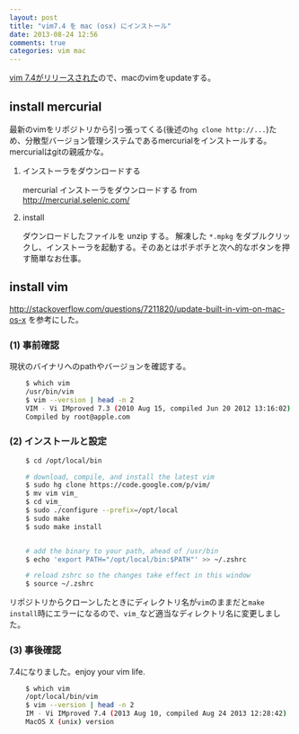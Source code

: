 ```yaml
---
layout: post
title: "vim7.4 を mac (osx) にインストール"
date: 2013-08-24 12:56
comments: true
categories: vim mac
---
```

[vim 7.4がリリースされた](http://vim-jp.org/blog/2013/08/10/vim_7.4_released.html)ので、macのvimをupdateする。

<!-- more -->

## install mercurial
最新のvimをリポジトリから引っ張ってくる(後述の`hg clone http://...`)ため、分散型バージョン管理システムであるmercurialをインストールする。mercurialはgitの親戚かな。

1. インストーラをダウンロードする

    mercurial インストーラをダウンロードする from http://mercurial.selenic.com/


2. install

    ダウンロードしたファイルを unzip する。
    解凍した `*.mpkg` をダブルクリックし、インストーラを起動する。そのあとはポチポチと次へ的なボタンを押す簡単なお仕事。


## install vim

http://stackoverflow.com/questions/7211820/update-built-in-vim-on-mac-os-x を参考にした。


### (1) 事前確認

現状のバイナリへのpathやバージョンを確認する。

```sh
    $ which vim
    /usr/bin/vim
    $ vim --version | head -n 2
    VIM - Vi IMproved 7.3 (2010 Aug 15, compiled Jun 20 2012 13:16:02)
    Compiled by root@apple.com
```


### (2) インストールと設定

```sh
    $ cd /opt/local/bin

    # download, compile, and install the latest vim
    $ sudo hg clone https://code.google.com/p/vim/
    $ mv vim vim_
    $ cd vim_
    $ sudo ./configure --prefix=/opt/local
    $ sudo make
    $ sudo make install


    # add the binary to your path, ahead of /usr/bin
    $ echo 'export PATH="/opt/local/bin:$PATH"' >> ~/.zshrc

    # reload zshrc so the changes take effect in this window
    $ source ~/.zshrc
```

リポジトリからクローンしたときにディレクトリ名が`vim`のままだと`make install`時にエラーになるので、`vim_`など適当なディレクトリ名に変更しました。


### (3) 事後確認

7.4になりました。enjoy your vim life.


```sh
    $ which vim
    /opt/local/bin/vim
    $ vim --version | head -n 2
    IM - Vi IMproved 7.4 (2013 Aug 10, compiled Aug 24 2013 12:28:42)
    MacOS X (unix) version
```

